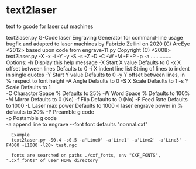 # text2laser
text to gcode for laser cut machines

text2laser.py G-Code laser Engraving Generator for command-line usage
            bugfix and adapted to laser machines by Fabrizio Zellini on 2020
            (C) ArcEye <2012> 
            based upon code from engrave-11.py
            Copyright (C) <2008>  <Lawrence Glaister> <ve7it at shaw dot ca>
text2laser.py -X -x -i -Y -y -S -s -Z -D -C -W -M -F -P -p -a ..............
       Options: 
       -h   Display this help message
       -X   Start X value                       Defaults to 0
       -x   X offset between lines              Defaults to 0
       -i   X indent line list                  String of lines to indent in single quotes
       -Y   Start Y value                       Defaults to 0
       -y   Y offset between lines, in % respect to font height
       -A   Angle                               Defaults to 0 
       -S   X Scale                             Defaults to 1
       -s   Y Scale                             Defaults to 1       
       -C   Charactor Space %                   Defaults to 25%
       -W   Word Space %                        Defaults to 100%
       -M   Mirror                              Defaults to 0 (No)
       -f   Flip                                Defaults to 0 (No)
       -F   Feed Rate                           Defaults to 1000
       -L   Laser max power                     Defaults to 1000
       -l   laser engrave power in %            defaults to 20%
       -P   Preamble g code                     
       -p   Postamble g code                    
       -a   append line to engrave
       --font font                              defaults "normal.cxf"

      Example
      text2laser.py -S0.4 -s0.5 -a'Line0' -a'Line1' -a'Line2' -a'Line3' -F4000 -L1000 -l20> test.ngc
      
      fonts are searched on paths ./cxf_fonts, env "CXF_FONTS", ".cxf_fonts" of user HOME directory
